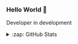 ### Hello World 👋

Developer in development

<details>
  <summary>:zap: GitHub Stats</summary>

  <img height="200em" src="https://github-readme-stats.vercel.app/api?username=guilhermelinosx&show_icons=true&theme=monokai"/>
  <img height="200em" src="https://github-readme-stats.vercel.app/api/top-langs/?username=guilhermelinosx&theme=monokai"/>
  <br>
  <img height="120em" src="https://github-readme-streak-stats.herokuapp.com/?user=guilhermelinosx&show_icons=true&locale=en&layout=compact&theme=monokai&line_height=1"/>
  <img height="120em" src="https://github-profile-summary-cards.vercel.app/api/cards/profile-details?username=guilhermelinosx&theme=monokai"/>

</details>

